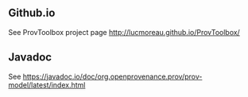 Github.io
---------
See ProvToolbox project page http://lucmoreau.github.io/ProvToolbox/


Javadoc
-------
See https://javadoc.io/doc/org.openprovenance.prov/prov-model/latest/index.html
